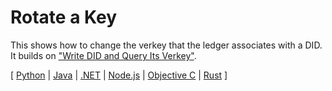 # Rotate a Key

This shows how to change the verkey that the ledger associates with
a DID. It builds on ["Write DID and Query Its Verkey"](../write-did-and-query-verkey/README.md).

[ [Python](python/README.md) | [Java](java/README.md) | [.NET](../not-yet-written.md) | [Node.js](../not-yet-written.md) | [Objective C](../not-yet-written.md) | [Rust](rust/README.md) ]
